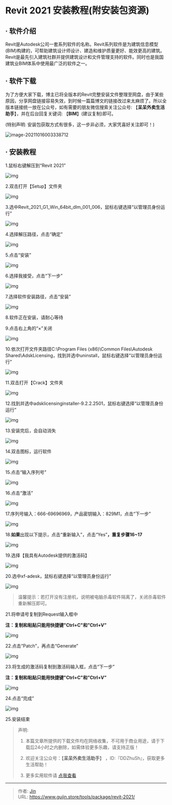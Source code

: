 # Revit 2021 安装教程(附安装包资源)


## · 软件介绍
Revit是Autodesk公司一套系列软件的名称。Revit系列软件是为建筑信息模型(BIM)构建的，可帮助建筑设计师设计、建造和维护质量更好、能效更高的建筑。Revit是最先引入建筑社群并提供建筑设计和文件管理支持的软件。同时也是我国建筑业BIM体系中使用最广泛的软件之一。

## · 软件下载
为了方便大家下载，博主已将全版本的Revit完整安装文件整理至网盘，由于某些原因，分享网盘链接容易失效，到时候一篇篇博文的链接改过来太麻烦了。所以全版本链接统一放在公众号，如有需要的朋友微信搜索关注公众号: 【**呆呆外卖生活助手**】，并在后台回复关键词: 【**BIM**】(建议复制)即可。

(特别声明: 安装包获取方式有很多，这一步非必须，大家凭喜好关注即可！)

![image-20211016003338712](https://img.gujin.store/img/image-20211016003338712.png)

## · 安装教程

1.鼠标右键解压到“Revit 2021”

![img](https://img.gujin.store/img/v2-b30d3d3bbf9feb5b377a0fcbed237797_720w.png)



2.双击打开【Setup】文件夹

![img](https://img.gujin.store/img/v2-caad2c0ca07e930719da079b18f7e90f_720w.png)

3.选中Revit_2021_G1_Win_64bit_dlm_001_006，鼠标右键选择“以管理员身份运行”

![img](https://img.gujin.store/img/v2-41ffbb55a2c0c734172d9365be667227_720w.png)

4.选择解压路径，点击“确定”

![img](https://img.gujin.store/img/v2-4eec5ea0535a324c9a39e822157f625d_720w.png)

5.点击“安装”

![img](https://img.gujin.store/img/v2-9760ee3045081d9c4b728a5e3480ddde_720w.png)

6.选择我接受，点击“下一步”

![img](https://img.gujin.store/img/v2-6d87064ee32531bfabcdc14145ac5fa1_720w.png)

7.选择软件安装路径，点击“安装”

![img](https://img.gujin.store/img/v2-2b93b94b7ed43c6568386247c7dda608_720w.png)

8.软件正在安装，请耐心等待

9.点击右上角的“×”关闭

![img](https://img.gujin.store/img/v2-0a7dc41ffbedd6007064bd35379a8be4_720w.png)

10.依次打开文件夹路径C:\Program Files (x86)\Common Files\Autodesk Shared\AdskLicensing，找到并选中uninstall，鼠标右键选择“以管理员身份运行”

![img](https://img.gujin.store/img/v2-3ba35cbe2b781e8c9740f47b4bdeeba3_720w.png)

11.双击打开【Crack】文件夹

![img](https://img.gujin.store/img/v2-d249564dc2a02b17c5e3addb73304e2d_720w.png)

12.找到并选中adsklicensinginstaller-9.2.2.2501，鼠标右键选择“以管理员身份运行”

![img](https://img.gujin.store/img/v2-0dc3492cb8e04db15a7b10b64155e00c_720w.png)

13.安装完后，会自动消失

![img](https://img.gujin.store/img/v2-1756e46733090068516d1c2bf363da73_720w.png)

14.双击图标，运行软件

![img](https://img.gujin.store/img/v2-d11671a0737028604fb95e5d644faa56_720w.png)

15.点击“输入序列号”

![img](https://img.gujin.store/img/v2-4496c21c13754b3d416b004c79ccbe28_720w.png)

16.点击“激活”

![img](https://img.gujin.store/img/v2-b8bc06cb2bccc96f820f78b590cdcf8d_720w.png)

17.序列号输入：666-69696969，产品密钥输入：829M1，点击“下一步”

![img](https://img.gujin.store/img/v2-84a92eba046d5de6ccb699c816259d37_720w.png)

18.**如果**出现以下提示，点击“重新输入”，点击“Yes”**，重复步骤16~17**

![img](https://img.gujin.store/img/v2-b72a34c24a1ed39f34abecb4faa424b3_720w.png)

19.选择【我具有Autodesk提供的激活码】

![img](https://img.gujin.store/img/v2-d78810a2ae7ab73176b3d5ea5f1fd538_720w.png)

20.选中xf-adesk，鼠标右键选择“以管理员身份运行”

![img](https://img.gujin.store/img/v2-6ea4a65d29495cd486bf092eb5e5c2c2_720w.png)

> 温馨提示：若打开没有注册机，说明被电脑杀毒软件隔离了，关闭杀毒软件重新解压即可。

21.将申请号复制到Request输入框中

**注：复制和粘贴只能用快捷键"Ctrl+C"和”Ctrl+V”**

![img](https://img.gujin.store/img/v2-c7035b734a68a53bcf2851c6793b48b0_720w.png)

22.点击“Patch”，再点击“Generate”

![img](https://img.gujin.store/img/v2-1f87f5fcfce910221b960bb4f532eca9_720w.png)

23.将生成的激活码复制到激活码输入框，点击“下一步”

**注：复制和粘贴只能用快捷键"Ctrl+C"和”Ctrl+V”**

![img](https://img.gujin.store/img/v2-461d4a7b194a7bb4029a83424b322c95_720w.png)

24.点击“完成”

![img](https://img.gujin.store/img/v2-9167c56ccec7ceac4164709cf5dc4e38_720w.png)

25.安装结束




> 声明: 
>
> 1. 本篇文章所提供的下载文件均在网络收集，不可用于商业用途，请于下载后24小时之内删除，如需体验更多乐趣，请支持正版！
>
> 2. 欢迎关注公众号：【**呆呆外卖生活助手**】 ，ID:『DDZhuSh』，获取更多生活帮助！
>
> 3. 更多实用软件请  [点我查看](/tools)

---

> 作者: [Jin](https://img.gujin.store/img/favicon.ico)  
> URL: https://www.gujin.store/tools/package/revit-2021/  

